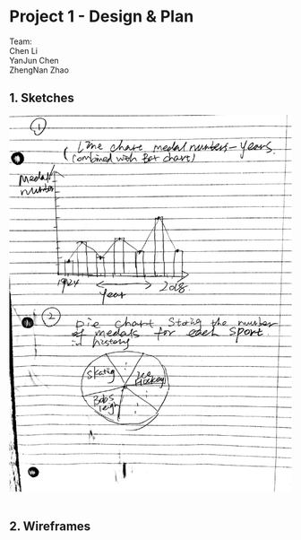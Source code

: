 # Project 1 - Design & Plan

Team: <br>Chen Li  <br>YanJun Chen  <br>ZhengNan Zhao


## 1. Sketches


![](sketch1.jpg)
![]()

## 2. Wireframes

![]()
![]()
